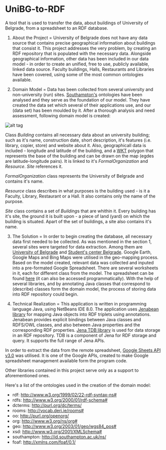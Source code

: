 UniBG-to-RDF
============

A tool that is used to transfer the data, about buildings of University of Belgrade, from a spreadsheet to an RDF database.

1. About the Project
=
University of Belgrade does not have any data source that contains precise geographical information about buildings that consist it. This project addresses the very problem, by creating an RDF repository that is populated with the necessary data. Alongside geographical information, other data has been included in our data model - in order to create an unified, free to use, publicly available, linked data source. Faculty buildings, Halls, Restaurants and Libraries have been covered, using some of the most common ontologies available.

2. Domain Model
=
Data has been collected from several university and non-university (run) sites.  [Southampton's](http://www.schema.org/Organization) ontologies have been analysed and they serve as the foundation of our model. They have created the data set which several of their applications use, and our (data set) has been moulded by it. After a thorough analysis and need assessment, following domain model is created:

![alt tag](https://dl.dropboxusercontent.com/u/29400255/Fax/BGUNIRDF.png)

Class *Building* contains all necessary data about an university building; such as it's name, construction date, short description, it's features (i.e. library, copier, store) and website about it. Also, geographicall data is included - longitude and latitude of the building, and a [WKT](http://en.wikipedia.org/wiki/Well-known_text) polygon that represents the base of the building and can be drawn on the map (egdes are latitude-longitude pairs).
It is linked to it's *FormalOrganization* and *Resource*. *Site* references it.

*FormalOrganization* class represents the University of Belgrade and contains it's name.

*Resource* class describes in what purposes is the building used - is it a Faculty, Library, Restaurant or a Hall. It also contains only the name of the purpose.

*Site* class contains a set of *Building*s that are whithin it. Every building has it's site, the ground it is built upon - a piece of land (yard) on which the building is situated. Apart of the set of buildings, a site also contains it's name.

3. The Solution
=
In order to begin creating the database, all necessary data first needed to be collected. As was mentioned in the section 1, several sites were targeted for data extraction. Among them are [University of Belgrade](http://www.bg.ac.rs/en/index.php) and [Student's center Belgrade](http://www.sc.rs/sc/index.php). Google Earth, Google Maps and Bing Maps were utilised in the geo-mapping process.
Based on the model created, relevant data was collected and inputed into a pre-formated Google Spreadsheet. There are several worksheets in it, each for different class from the model. The spreadsheet can be found [here](https://docs.google.com/spreadsheets/d/1Vt64U_lFliaTGr0sz_dYkpL0XiuR5yKRKcD2FbsaG9o) (it can also be accessed  programmatically).
With the help of several libraries, and by annotating Java classes that correspond to (describe) classes form the domain model, the process of storing data into RDF repository could begin.

4. Technical Realization
=
This application is written in programming language Java, using NetBeans IDE 8.0. The application uses [Jenabean library](https://code.google.com/p/jenabean/) for mapping Java objects into RDF triplets using annotations. Jenabean provides explicit bindings between Java classes and RDFS/OWL classes, and also between Java properties and the corresponding RDF properties. [Jena TDB library](http://jena.apache.org/documentation/tdb/) is used for data storage in an RDF repository. TDB is a component of Jena for RDF storage and query. It supports the full range of Jena APIs.

In order to extract the data from the remote spreadsheet, [Google Sheets API v3.0](https://developers.google.com/google-apps/spreadsheets/) was utilised. It is one of the Google APIs, created to make Google spreadsheet management available form the program code.

Other libraries contained in this project serve only as a support to aforementioned ones.

Here's a list of the ontologies used in the creation of the domain model:

- rdf: http://www.w3.org/1999/02/22-rdf-syntax-ns#
- rdfs: http://www.w3.org/2000/01/rdf-schema#
- dcterms: http://purl.org/dc/terms/
- rooms: http://vocab.deri.ie/rooms#
- oo: http://purl.org/openorg/
- org: http://www.w3.org/ns/org#
- geo: http://www.w3.org/2003/01/geo/wgs84_pos#
- xsd: http://www.w3.org/2001/XMLSchema#
- southampton: http://id.southampton.ac.uk/ns/
- foaf: http://xmlns.com/foaf/0.1/
